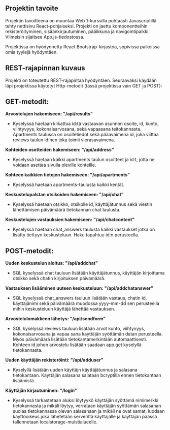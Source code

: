 Projektin tavoite
-
Projektin tavoitteena on muuntaa Web 1-kurssilla puhtaasti Javascriptillä tehty nettisivu React-pohjaiseksi. Projekti on jaettu komponentteihin rekisteröityminen, sisäänkirjautuminen, pääikkuna ja navigointipalkki. Viimeisin sijaitsee App.js-tiedostossa.

Projektissa on hyödynnetty React Bootstrap-kirjastoa, sopivissa paikoissa omia tyylejä hyödyntäen.

REST-rajapinnan kuvaus
-
Projekti on toteutettu REST-rajapintaa hyödyntäen. Seuraavaksi käydään läpi projektissa käytetyt Http-metodit (tässä projektissa vain GET ja POST):

GET-metodit:
-

**Arvostelujen hakemiseen: "/api/results"**
* Kyselyssä haetaan klikattua id:tä vastaavan asunnon osoite, id, kunto, viihtyvyys, kokonaisarvosana, sekä vapaasana teitokannasta. Apartments taulussa on osoitetiedot sekä pääavaimena id, joka viittaa reviews taulun id:hen joka toimii vierasavaimena.

**Kohteiden osotteiden hakemiseen: "/api/address"**
* Kyselyssä haetaan kaikki apartments taulun osoitteet ja id:t, jotta ne voidaan asettaa sivulla oleville kohteille.

**Kohteen kaikkien tietojen hakemiseen: "/api/apartments"**
* Kyselyssä haetaan apartments-taulusta kaikki kentät.

**Keskustelupalstan otsikoiden hakemiseen: "/api/chat"**
* Kyselyssä haetaan otsikko, otsikolle id, käyttäjätunnus sekä viestin lähettämisen päivämäärä tietokannan chat taulusta.

**Keskustelujen vastauksien hakemiseen: "/api/chatcontent"**
* Kyselyssä haetaan chat_answers taulusta kaikki vastaukset jotka on lisätty tiettyyn keskusteluun. Haku tapahtuu id:n perusteella.

POST-metodit:
-

**Uuden keskustelun aloitus: "/api/addchat"**
* SQL kyselyssä chat tauluun lisätään käyttäjätunnus, käyttäjän kirjoittama otsikko sekä chatin kirjoituksen päivämäärä.

**Vastauksen lisääminen uuteen keskusteluun: "/api/addchatanswer"**
* SQL kyselyssä chat_answers tauluun lisätään vastaus, chatin id, käyttäjänimi sekä päivämäärä muodossa yyyy-mm-dd sen perusteella mihin keskusteluun käyttäjä lähettää vastauksen.

**Arvostelulomakkeen lähetys: "/api/sendform"**
* SQL kyselyssä reviews tauluun lisätään arvot kunto, viihtyvyys, kokonaisarvosana ja vapaa sana käyttäjän syöttämän datan perusteella. Myös päivämäärä lisätään tietokantamerkintään automaattisesti. Kohteen id johon arvostelu lisätään saadaan app.get kyselyllä tietokannasta.

**Uuden käyttäjän rekisteröinti: "/api/adduser"**
* Kyselyllä lisätään uuden käyttäjn käyttäjätunnus ja salasana tietokantaan. Käyttäjän salasana salataan bcryptillä ennen tietokantaan lisäämistä.

**Käyttäjän kirjautuminen: "/login"**
* Kyselyssä tarkastetaan aluksi löytyykö käyttäjän syöttämä nimimerkki tietokannasta ja mikäli löytyy, verrataan käyttäjän syöttämän salasanan suolaa tietokannassa olevan salasanaan ja mikäli ne ovat samat, luodaan käyttöoikeus joka lähetetään serveriltä käyttäjälle ja käyttäjän päässä tallennetaan localstorage-muistialueelle.


